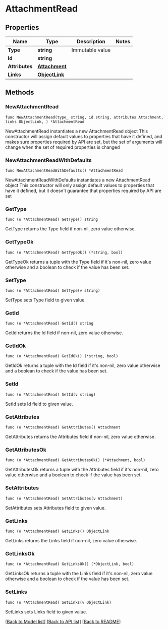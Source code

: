 # AttachmentRead

## Properties

Name | Type | Description | Notes
------------ | ------------- | ------------- | -------------
**Type** | **string** | Immutable value | 
**Id** | **string** |  | 
**Attributes** | [**Attachment**](Attachment.md) |  | 
**Links** | [**ObjectLink**](ObjectLink.md) |  | 

## Methods

### NewAttachmentRead

`func NewAttachmentRead(type_ string, id string, attributes Attachment, links ObjectLink, ) *AttachmentRead`

NewAttachmentRead instantiates a new AttachmentRead object
This constructor will assign default values to properties that have it defined,
and makes sure properties required by API are set, but the set of arguments
will change when the set of required properties is changed

### NewAttachmentReadWithDefaults

`func NewAttachmentReadWithDefaults() *AttachmentRead`

NewAttachmentReadWithDefaults instantiates a new AttachmentRead object
This constructor will only assign default values to properties that have it defined,
but it doesn't guarantee that properties required by API are set

### GetType

`func (o *AttachmentRead) GetType() string`

GetType returns the Type field if non-nil, zero value otherwise.

### GetTypeOk

`func (o *AttachmentRead) GetTypeOk() (*string, bool)`

GetTypeOk returns a tuple with the Type field if it's non-nil, zero value otherwise
and a boolean to check if the value has been set.

### SetType

`func (o *AttachmentRead) SetType(v string)`

SetType sets Type field to given value.


### GetId

`func (o *AttachmentRead) GetId() string`

GetId returns the Id field if non-nil, zero value otherwise.

### GetIdOk

`func (o *AttachmentRead) GetIdOk() (*string, bool)`

GetIdOk returns a tuple with the Id field if it's non-nil, zero value otherwise
and a boolean to check if the value has been set.

### SetId

`func (o *AttachmentRead) SetId(v string)`

SetId sets Id field to given value.


### GetAttributes

`func (o *AttachmentRead) GetAttributes() Attachment`

GetAttributes returns the Attributes field if non-nil, zero value otherwise.

### GetAttributesOk

`func (o *AttachmentRead) GetAttributesOk() (*Attachment, bool)`

GetAttributesOk returns a tuple with the Attributes field if it's non-nil, zero value otherwise
and a boolean to check if the value has been set.

### SetAttributes

`func (o *AttachmentRead) SetAttributes(v Attachment)`

SetAttributes sets Attributes field to given value.


### GetLinks

`func (o *AttachmentRead) GetLinks() ObjectLink`

GetLinks returns the Links field if non-nil, zero value otherwise.

### GetLinksOk

`func (o *AttachmentRead) GetLinksOk() (*ObjectLink, bool)`

GetLinksOk returns a tuple with the Links field if it's non-nil, zero value otherwise
and a boolean to check if the value has been set.

### SetLinks

`func (o *AttachmentRead) SetLinks(v ObjectLink)`

SetLinks sets Links field to given value.



[[Back to Model list]](../README.md#documentation-for-models) [[Back to API list]](../README.md#documentation-for-api-endpoints) [[Back to README]](../README.md)


